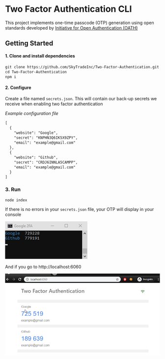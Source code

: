 # Two Factor Authentication CLI

This project implements one-time passcode (OTP) generation using open standards developed by [Initiative for Open Authentication (OATH)](http://www.openauthentication.org/)


## Getting Started

#### 1. Clone and install dependencies
```
git clone https://github.com/SkyTradeInc/Two-Factor-Authentication.git
cd Two-Factor-Authentication
npm i
```

#### 2. Configure
Create a file named `secrets.json`. This will contain our back-up secrets we receive when enabling two factor authentication

*Example configuration file*
```
[
  {
    "website": "Google",
    "secret": "KNPHN3Q6IK5X9ZPY",
    "email": "example@gmail.com"
  },
  {
    "website": "Github",
    "secret": "CRDJ6INNLA5CAMPP",
    "email": "example@gmail.com"
  }
]
```

### 3. Run

```
node index
```

If there is no errors in your `secrets.json` file, your OTP will display in your console

![2FA CLI](documentation/console.png?raw=true "2FA Command Line")

And if you go to http://localhost:6060

![2FA Webpage](documentation/website.png?raw=true "2FA Webpage")
